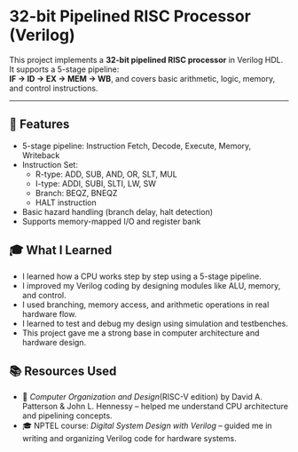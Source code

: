 # 32-bit Pipelined RISC Processor (Verilog)

This project implements a **32-bit pipelined RISC processor** in Verilog HDL. It supports a 5-stage pipeline:  
**IF → ID → EX → MEM → WB**, and covers basic arithmetic, logic, memory, and control instructions.

---

## 🚀 Features
- 5-stage pipeline: Instruction Fetch, Decode, Execute, Memory, Writeback
- Instruction Set:
  - R-type: ADD, SUB, AND, OR, SLT, MUL
  - I-type: ADDI, SUBI, SLTI, LW, SW
  - Branch: BEQZ, BNEQZ
  - HALT instruction
- Basic hazard handling (branch delay, halt detection)
- Supports memory-mapped I/O and register bank

## 🎓 What I Learned

- I learned how a CPU works step by step using a 5-stage pipeline.
- I improved my Verilog coding by designing modules like ALU, memory, and control.
- I used branching, memory access, and arithmetic operations in real hardware flow.
- I learned to test and debug my design using simulation and testbenches.
- This project gave me a strong base in computer architecture and hardware design.

## 📚 Resources Used

- 📘 *Computer Organization and Design*(RISC-V edition) by David A. Patterson & John L. Hennessy
     – helped me understand CPU architecture and pipelining concepts.
- 🎓 NPTEL course: *Digital System Design with Verilog*
   – guided me in writing and organizing Verilog code for hardware systems.


